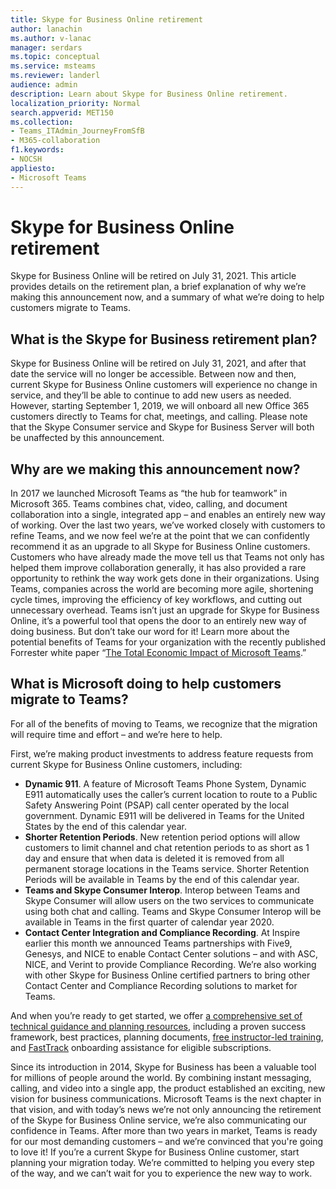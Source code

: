 ```yaml
---
title: Skype for Business Online retirement
author: lanachin
ms.author: v-lanac
manager: serdars
ms.topic: conceptual
ms.service: msteams
ms.reviewer: landerl
audience: admin
description: Learn about Skype for Business Online retirement. 
localization_priority: Normal
search.appverid: MET150
ms.collection: 
- Teams_ITAdmin_JourneyFromSfB
- M365-collaboration
f1.keywords:
- NOCSH
appliesto:
- Microsoft Teams
---
```



# Skype for Business Online retirement

Skype for Business Online will be retired on July 31, 2021. This article provides details on the retirement plan, a brief explanation of why we’re making this announcement now, and a summary of what we’re doing to help customers migrate to Teams.
 
## What is the Skype for Business retirement plan?

Skype for Business Online will be retired on July 31, 2021, and after that date the service will no longer be accessible. Between now and then, current Skype for Business Online customers will experience no change in service, and they’ll be able to continue to add new users as needed. However, starting September 1, 2019, we will onboard all new Office 365 customers directly to Teams for chat, meetings, and calling. Please note that the Skype Consumer service and Skype for Business Server will both be unaffected by this announcement.  

## Why are we making this announcement now?

In 2017 we launched Microsoft Teams as “the hub for teamwork” in Microsoft 365. Teams combines chat, video, calling, and document collaboration into a single, integrated app – and enables an entirely new way of working. Over the last two years, we’ve worked closely with customers to refine Teams, and we now feel we’re at the point that we can confidently recommend it as an upgrade to all Skype for Business Online customers. Customers who have already made the move tell us that Teams not only has helped them improve collaboration generally, it has also provided a rare opportunity to rethink the way work gets done in their organizations. Using Teams, companies across the world are becoming more agile, shortening cycle times, improving the efficiency of key workflows, and cutting out unnecessary overhead. Teams isn’t just an upgrade for Skype for Business Online, it’s a powerful tool that opens the door to an entirely new way of doing business. But don’t take our word for it! Learn more about the potential benefits of Teams for your organization with the recently published Forrester white paper “[The Total Economic Impact of Microsoft Teams](https://www.microsoft.com/en-us/microsoft-365/blog/wp-content/uploads/sites/2/2019/04/Total-Economic-Impact-Microsoft-Teams.pdf).”

## What is Microsoft doing to help customers migrate to Teams?

For all of the benefits of moving to Teams, we recognize that the migration will require time and effort – and we’re here to help.
 
First, we’re making product investments to address feature requests from current Skype for Business Online customers, including:

- **Dynamic 911**. A feature of Microsoft Teams Phone System, Dynamic E911 automatically uses the caller’s current location to route to a Public Safety Answering Point (PSAP) call center operated by the local government.  Dynamic E911 will be delivered in Teams for the United States by the end of this calendar year.
- **Shorter Retention Periods**. New retention period options will allow customers to limit channel and chat retention periods to as short as 1 day and ensure that when data is deleted it is removed from all permanent storage locations in the Teams service.  Shorter Retention Periods will be available in Teams by the end of this calendar year.
- **Teams and Skype Consumer Interop**. Interop between Teams and Skype Consumer will allow users on the two services to communicate using both chat and calling.  Teams and Skype Consumer Interop will be available in Teams in the first quarter of calendar year 2020.
- **Contact Center Integration and Compliance Recording**. At Inspire earlier this month we announced Teams partnerships with Five9, Genesys, and NICE to enable Contact Center solutions – and with ASC, NICE, and Verint to provide Compliance Recording.   We’re also working with other Skype for Business Online certified partners to bring other Contact Center and Compliance Recording solutions to market for Teams.
 
And when you’re ready to get started, we offer [a comprehensive set of technical guidance and planning resources](https://aka.ms/SkypeToTeams), including a proven success framework, best practices, planning documents, [free instructor-led training](instructor-led-training-teams-landing-page.md), and [FastTrack](https://www.microsoft.com/FastTrack) onboarding assistance for eligible subscriptions.
 
Since its introduction in 2014, Skype for Business has been a valuable tool for millions of people around the world.  By combining instant messaging, calling, and video into a single app, the product established an exciting, new vision for business communications. Microsoft Teams is the next chapter in that vision, and with today’s news we’re not only announcing the retirement of the Skype for Business Online service, we’re also communicating our confidence in Teams.  After more than two years in market, Teams is ready for our most demanding customers – and we’re convinced that you're going to love it!  If you’re a current Skype for Business Online customer, start planning your migration today.  We’re committed to helping you every step of the way, and we can’t wait for you to experience the new way to work. 